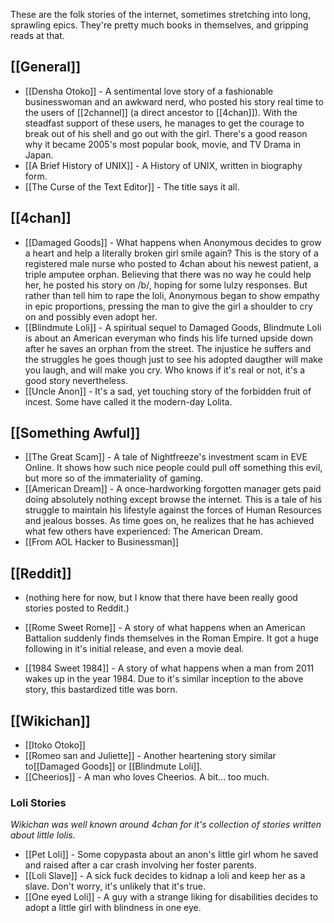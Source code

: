 These are the folk stories of the internet, sometimes stretching into long, sprawling epics. They're pretty much books in themselves, and gripping reads at that.

## [[General]]

* [[Densha Otoko]] - A sentimental love story of a fashionable businesswoman and an awkward nerd, who posted his story real time to the users of [[2channel]] (a direct ancestor to [[4chan]]). With the steadfast support of these users, he manages to get the courage to break out of his shell and go out with the girl. There's a good reason why it became 2005's most popular book, movie, and TV Drama in Japan.
* [[A Brief History of UNIX]] - A History of UNIX, written in biography form.
* [[The Curse of the Text Editor]] - The title says it all.

## [[4chan]]

* [[Damaged Goods]] - What happens when Anonymous decides to grow a heart and help a literally broken girl smile again? This is the story of a registered male nurse who posted to 4chan about his newest patient, a triple amputee orphan. Believing that there was no way he could help her, he posted his story on /b/, hoping for some lulzy responses. But rather than tell him to rape the loli, Anonymous began to show empathy in epic proportions, pressing the man to give the girl a shoulder to cry on and possibly even adopt her.
* [[Blindmute Loli]] - A spiritual sequel to Damaged Goods, Blindmute Loli is about an American everyman who finds his life turned upside down after he saves an orphan from the street. The injustice he suffers and the struggles he goes though just to see his adopted daugther will make you laugh, and will make you cry. Who knows if it's real or not, it's a good story nevertheless.
* [[Uncle Anon]] - It's a sad, yet touching story of the forbidden fruit of incest. Some have called it the modern-day Lolita.

## [[Something Awful]]

* [[The Great Scam]] - A tale of Nightfreeze's investment scam in EVE Online. It shows how such nice people could pull off something this evil, but more so of the immateriality of gaming.
* [[American Dream]] - A once-hardworking forgotten manager gets paid doing absolutely nothing except browse the internet. This is a tale of his struggle to maintain his lifestyle against the forces of Human Resources  and jealous bosses. As time goes on, he realizes that he has achieved what few others have experienced: The American Dream.
* [[From AOL Hacker to Businessman]]

## [[Reddit]]

* (nothing here for now, but I know that there have been really good stories posted to Reddit.)

* [[Rome Sweet Rome]] - A story of what happens when an American Battalion suddenly finds themselves in the Roman Empire. It got a huge following in it's initial release, and even a movie deal.
* [[1984 Sweet 1984]] - A story of what happens when a man from 2011 wakes up in the year 1984. Due to it's similar inception to the above story, this bastardized title was born.

## [[Wikichan]]

* [[Itoko Otoko]]
* [[Romeo san and Juliette]] - Another heartening story similar to[[Damaged Goods]] or [[Blindmute Loli]].
* [[Cheerios]] - A man who loves Cheerios. A bit... too much.

### Loli Stories

*Wikichan was well known around 4chan for it's collection of stories written about little lolis.*

* [[Pet Loli]] - Some copypasta about an anon's little girl whom he saved and raised after a car crash involving her foster parents.
* [[Loli Slave]] - A sick fuck decides to kidnap a loli and keep her as a slave. Don't worry, it's unlikely that it's true.
* [[One eyed Loli]] - A guy with a strange liking for disabilities decides to adopt a little girl with blindness in one eye.
